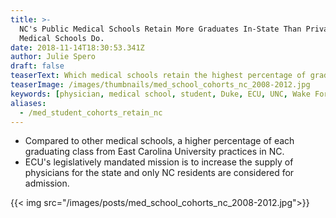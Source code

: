 ```yaml
---
title: >-
  NC's Public Medical Schools Retain More Graduates In-State Than Private
  Medical Schools Do.
date: 2018-11-14T18:30:53.341Z
author: Julie Spero
draft: false
teaserText: Which medical schools retain the highest percentage of graduates in NC?
teaserImage: /images/thumbnails/med_school_cohorts_nc_2008-2012.jpg
keywords: [physician, medical school, student, Duke, ECU, UNC, Wake Forest]
aliases:
  - /med_student_cohorts_retain_nc
---
```



* Compared to other medical schools, a higher percentage of each graduating class from East Carolina University practices in NC.
* ECU's legislatively mandated mission is to increase the supply of physicians for the state and only NC residents are considered for admission.

{{< img  src="/images/posts/med_school_cohorts_nc_2008-2012.jpg">}}
